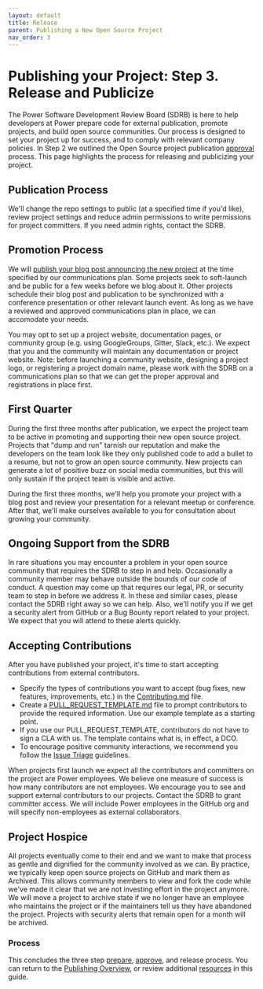```yaml
---
layout: default
title: Release
parent: Publishing a New Open Source Project
nav_order: 3
---
```


# Publishing your Project: Step 3. Release and Publicize

The Power Software Development Review Board (SDRB) is here to help developers at Power prepare code for external publication, promote projects, and build open source communities. Our process is designed to set your project up for success, and to comply with relevant company policies. In Step 2 we outlined the Open Source project publication [approval](../publishing/approval.md) process. This page highlights the process for releasing and publicizing your project.

## Publication Process

We'll change the repo settings to public (at a specified time if you'd like), review project settings and reduce admin permissions to write permissions for project committers. If you need admin rights, contact the SDRB.

## Promotion Process

We will [publish your blog post announcing the new project](../publishing/blog.md) at the time specified by our communications plan. Some projects seek to soft-launch and be public for a few weeks before we blog about it. Other projects schedule their blog post and publication to be synchronized with a conference presentation or other relevant launch event. As long as we have a reviewed and approved communications plan in place, we can accomodate your needs.

You may opt to set up a project website, documentation pages, or community group (e.g. using GoogleGroups, Gitter, Slack, etc.). We expect that you and the community will maintain any documentation or project website. Note: before launching a community website, designing a project logo, or registering a project domain name, please work with the SDRB on a communications plan so that we can get the proper approval and registrations in place first.

## First Quarter

During the first three months after publication, we expect the project team to be active in promoting and supporting their new open source project. Projects that "dump and run" tarnish our reputation and make the developers on the team look like they only published code to add a bullet to a resume, but not to grow an open source community. New projects can generate a lot of positive buzz on social media communities, but this will only sustain if the project team is visible and active.

During the first three months, we'll help you promote your project with a blog post and review your presentation for a relevant meetup or conference. After that, we'll make ourselves available to you for consultation about growing your community.

## Ongoing Support from the SDRB

In rare situations you may encounter a problem in your open source community that requires the SDRB to step in and help. Occasionally a community member may behave outside the bounds of our code of conduct. A question may come up that requires our legal, PR, or security team to step in before we address it. In these and similar cases, please contact the SDRB right away so we can help. Also, we'll notify you if we get a security alert from GitHub or a Bug Bounty report related to your project. We expect that you will attend to these alerts quickly.

## Accepting Contributions

After you have published your project, it's time to start accepting contributions from external contributors.
- Specify the types of contributions you want to accept (bug fixes, new features, improvements, etc.) in the [Contributing.md](../publishing/publishing-template/Contributing.md) file.
- Create a [PULL_REQUEST_TEMPLATE.md](../publishing/publishing-template/PULL_REQUEST_TEMPLATE.md) file to prompt contributors to provide the required information. Use our example template as a starting point.
- If you use our PULL_REQUEST_TEMPLATE, contributors do not have to sign a CLA with us. The template contains what is, in effect, a DCO.
- To encourage positive community interactions, we recommend you follow the [Issue Triage](../resources/issue-triage.md) guidelines.

When projects first launch we expect all the contributors and committers on the project are Power employees. We believe one measure of success is how many contributors are not employees. We encourage you to see and support external contributors to our projects. Contact the SDRB to grant committer access. We will include Power employees in the GitHub org and will specify non-employees as external collaborators.

## Project Hospice

All projects eventually come to their end and we want to make that process as gentle and dignified for the community involved as we can. By practice, we typically keep open source projects on GitHub and mark them as Archived. This allows community members to view and fork the code while we've made it clear that we are not investing effort in the project anymore. We will move a project to archive state if we no longer have an employee who maintains the project or if the maintainers tell us they have abandoned the project. Projects with security alerts that remain open for a month will be archived.

### Process

This concludes the three step [prepare](../publishing/prepare.md), [approve](../publishing/approve.md), and release process. You can return to the [Publishing Overview](../publishing/publish.md), or review additional [resources](../resources/resources.md) in this guide.
